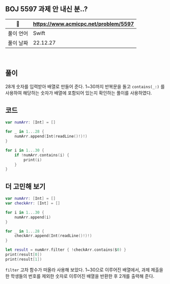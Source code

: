 ## BOJ 5597 과제 안 내신 분..?

|🔗|https://www.acmicpc.net/problem/5597|
|---|---|
|풀이 언어|Swift|
|풀이 날짜|22.12.27|

</br>


##  풀이
28개 숫자를 입력받아 배열로 만들어 준다. 1~30까지 반복문을 돌고 `contains(_:)` 를 사용하여 해당하는 숫자가 배열에 포함되어 있는지 확인하는 풀이를 사용하였다.


## 코드 

```Swift
var numArr: [Int] = []

for _ in 1...28 {
    numArr.append(Int(readLine()!)!)
}

for i in 1...30 {
    if !numArr.contains(i) {
        print(i)
    }
}
```

## 더 고민해 보기

```Swift
var numArr: [Int] = []
var checkArr: [Int] = []

for i in 1...30 {
    numArr.append(i)
}

for _ in 1...28 {
    checkArr.append(Int(readLine()!)!)
}

let result = numArr.filter { !checkArr.contains($0) }
print(result[0])
print(result[1])
```

`filter` 고차 함수가 떠올라 사용해 보았다. 1~30으로 이루어진 배열에서, 과제 제출을 한 학생들의 번호를 제외한 숫자로 이루어진 배열을 반환한 후 2개를 출력해 준다.
